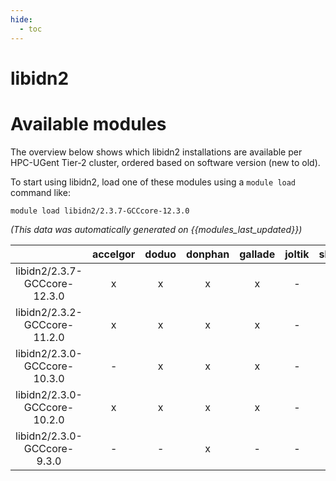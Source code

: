 ```yaml
---
hide:
  - toc
---
```


libidn2
=======

# Available modules


The overview below shows which libidn2 installations are available per HPC-UGent Tier-2 cluster, ordered based on software version (new to old).

To start using libidn2, load one of these modules using a `module load` command like:

```shell
module load libidn2/2.3.7-GCCcore-12.3.0
```

*(This data was automatically generated on {{modules_last_updated}})*  

| |accelgor|doduo|donphan|gallade|joltik|shinx|skitty|
| :---: | :---: | :---: | :---: | :---: | :---: | :---: | :---: |
|libidn2/2.3.7-GCCcore-12.3.0|x|x|x|x|-|x|x|
|libidn2/2.3.2-GCCcore-11.2.0|x|x|x|x|-|-|-|
|libidn2/2.3.0-GCCcore-10.3.0|-|x|x|x|-|-|-|
|libidn2/2.3.0-GCCcore-10.2.0|x|x|x|x|-|-|-|
|libidn2/2.3.0-GCCcore-9.3.0|-|-|x|-|-|-|-|
